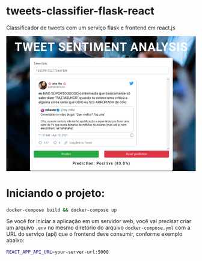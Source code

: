 # tweets-classifier-flask-react
Classificador de tweets com um serviço flask e frontend em react.js

![Aplicação](./img/app.png)

# Iniciando o projeto:
```bash
docker-compose build && docker-compose up
```

Se você for iniciar a aplicação em um servidor web, você vai precisar criar um arquivo `.env` no mesmo diretório do arquivo `docker-compose.yml` com a URL do serviço (api) que o frontend deve consumir, conforme exemplo abaixo:
```bash
REACT_APP_API_URL=your-server-url:5000
```